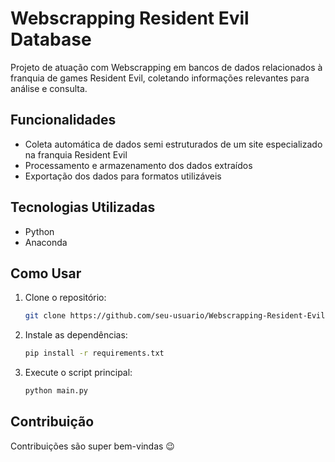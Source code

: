 # Webscrapping Resident Evil Database

Projeto de atuação com Webscrapping em bancos de dados relacionados à franquia de games Resident Evil, coletando informações relevantes para análise e consulta.

## Funcionalidades

- Coleta automática de dados semi estruturados de um site especializado na franquia Resident Evil
- Processamento e armazenamento dos dados extraídos
- Exportação dos dados para formatos utilizáveis

## Tecnologias Utilizadas

- Python
- Anaconda

## Como Usar

1. Clone o repositório:
    ```bash
    git clone https://github.com/seu-usuario/Webscrapping-Resident-Evil-Database.git
    ```
2. Instale as dependências:
    ```bash
    pip install -r requirements.txt
    ```
3. Execute o script principal:
    ```bash
    python main.py
    ```

## Contribuição

Contribuições são super bem-vindas 😉
